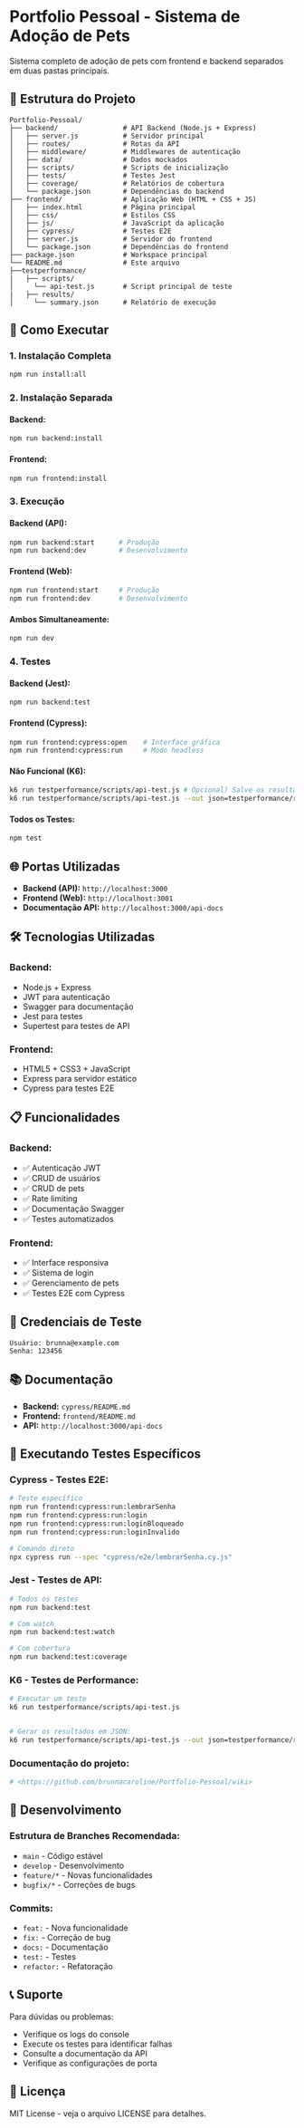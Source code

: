 # Portfolio Pessoal - Sistema de Adoção de Pets

Sistema completo de adoção de pets com frontend e backend separados em duas pastas principais.

## 📁 Estrutura do Projeto

```
Portfolio-Pessoal/
├── backend/                # API Backend (Node.js + Express)
│   ├── server.js           # Servidor principal
│   ├── routes/             # Rotas da API
│   ├── middleware/         # Middlewares de autenticação
│   ├── data/               # Dados mockados
│   ├── scripts/            # Scripts de inicialização
│   ├── tests/              # Testes Jest
│   ├── coverage/           # Relatórios de cobertura
│   └── package.json        # Dependências do backend
├── frontend/               # Aplicação Web (HTML + CSS + JS)
│   ├── index.html          # Página principal
│   ├── css/                # Estilos CSS
│   ├── js/                 # JavaScript da aplicação
│   ├── cypress/            # Testes E2E
│   ├── server.js           # Servidor do frontend
│   └── package.json        # Dependências do frontend
├── package.json            # Workspace principal
└── README.md               # Este arquivo
├──testperformance/
|   ├── scripts/
│     └── api-test.js       # Script principal de teste
|   ├── results/
│     └── summary.json      # Relatório de execução

```

## 🚀 Como Executar

### **1. Instalação Completa**
```bash
npm run install:all
```

### **2. Instalação Separada**

#### **Backend:**
```bash
npm run backend:install
```

#### **Frontend:**
```bash
npm run frontend:install
```

### **3. Execução**

#### **Backend (API):**
```bash
npm run backend:start      # Produção
npm run backend:dev        # Desenvolvimento
```

#### **Frontend (Web):**
```bash
npm run frontend:start     # Produção
npm run frontend:dev       # Desenvolvimento
```

#### **Ambos Simultaneamente:**
```bash
npm run dev
```

### **4. Testes**

#### **Backend (Jest):**
```bash
npm run backend:test
```

#### **Frontend (Cypress):**
```bash
npm run frontend:cypress:open    # Interface gráfica
npm run frontend:cypress:run     # Modo headless
```

#### **Não Funcional (K6):**
```bash
k6 run testperformance/scripts/api-test.js # Opcional) Salve os resultados em JSON:
k6 run testperformance/scripts/api-test.js --out json=testperformance/results/summary.json # Modo headless
```
#### **Todos os Testes:**
```bash
npm test
```

## 🌐 Portas Utilizadas

- **Backend (API):** `http://localhost:3000`
- **Frontend (Web):** `http://localhost:3001`
- **Documentação API:** `http://localhost:3000/api-docs`

## 🛠️ Tecnologias Utilizadas

### **Backend:**
- Node.js + Express
- JWT para autenticação
- Swagger para documentação
- Jest para testes
- Supertest para testes de API

### **Frontend:**
- HTML5 + CSS3 + JavaScript
- Express para servidor estático
- Cypress para testes E2E

## 📋 Funcionalidades

### **Backend:**
- ✅ Autenticação JWT
- ✅ CRUD de usuários
- ✅ CRUD de pets
- ✅ Rate limiting
- ✅ Documentação Swagger
- ✅ Testes automatizados

### **Frontend:**
- ✅ Interface responsiva
- ✅ Sistema de login
- ✅ Gerenciamento de pets
- ✅ Testes E2E com Cypress


## 🔐 Credenciais de Teste

```
Usuário: brunna@example.com
Senha: 123456
```

## 📚 Documentação

- **Backend:** `cypress/README.md`
- **Frontend:** `frontend/README.md`
- **API:** `http://localhost:3000/api-docs`

## 🧪 Executando Testes Específicos

### **Cypress - Testes E2E:**
```bash
# Teste específico
npm run frontend:cypress:run:lembrarSenha
npm run frontend:cypress:run:login
npm run frontend:cypress:run:loginBloqueado
npm run frontend:cypress:run:loginInvalido

# Comando direto
npx cypress run --spec "cypress/e2e/lembrarSenha.cy.js"

```

### **Jest - Testes de API:**
```bash
# Todos os testes
npm run backend:test

# Com watch
npm run backend:test:watch

# Com cobertura
npm run backend:test:coverage
```

### **K6 - Testes de Performance:**
```bash
# Executar um teste
k6 run testperformance/scripts/api-test.js


# Gerar os resultados em JSON:
k6 run testperformance/scripts/api-test.js --out json=testperformance/results/summary.json


```

### **Documentação do projeto:**
```bash
# <https://github.com/brunnacaroline/Portfolio-Pessoal/wiki>
```



## 🔧 Desenvolvimento

### **Estrutura de Branches Recomendada:**
- `main` - Código estável
- `develop` - Desenvolvimento
- `feature/*` - Novas funcionalidades
- `bugfix/*` - Correções de bugs

### **Commits:**
- `feat:` - Nova funcionalidade
- `fix:` - Correção de bug
- `docs:` - Documentação
- `test:` - Testes
- `refactor:` - Refatoração

## 📞 Suporte

Para dúvidas ou problemas:
- Verifique os logs do console
- Execute os testes para identificar falhas
- Consulte a documentação da API
- Verifique as configurações de porta

## 📄 Licença

MIT License - veja o arquivo LICENSE para detalhes.
